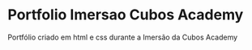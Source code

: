 # Portfolio Imersao Cubos Academy
 Portfólio criado em html e css durante a Imersão da Cubos Academy
